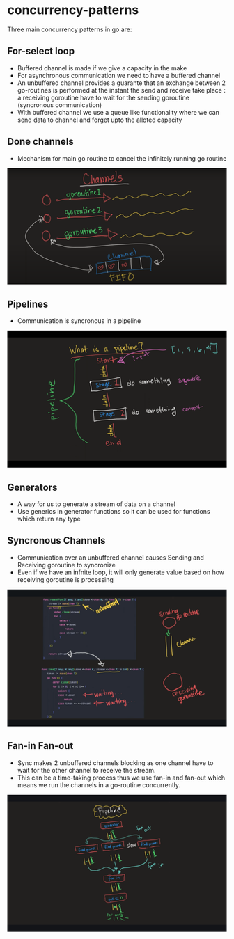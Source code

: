 # concurrency-patterns
Three main concurrency patterns in go are:

## For-select loop 
* Buffered channel is made if we give a capacity in the make
* For asynchronous communication we need to have a buffered channel
* An unbuffered channel provides a guarante that an exchange between 2 go-routines is performed at the instant the send and receive take place : a receiving goroutine have to wait for the sending goroutine (syncronous communication)
* With buffered channel we use a queue like functionality where we can send data to channel and forget upto the alloted capacity 

## Done channels 
* Mechanism for main go routine to cancel the infinitely running go routine
<img src="channels.png"/>

## Pipelines
* Communication is syncronous in a pipeline 
<img src="pipeline.png"/>

## Generators
* A way for us to generate a stream of data on a channel 
* Use generics in generator functions so it can be used for functions which return any type

## Syncronous Channels
* Communication over an unbuffered channel causes Sending and Receiving goroutine to syncronize 
* Even if we have an infnite loop, it will only generate value based on how receiving goroutine is processing
<img src="syncronous-channels.png"/>

## Fan-in Fan-out
* Sync makes 2 unbuffered channels blocking as one channel have to wait for the other channel to receive the stream. 
* This can be a time-taking process thus we use fan-in and fan-out which means we run the channels in a go-routine concurrently.
<img src="fan-in-out.png"/>

